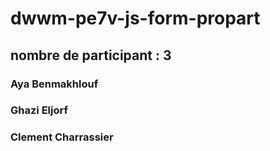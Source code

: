 # dwwm-pe7v-js-form-propart

##  nombre de participant : 3

### Aya Benmakhlouf
### Ghazi Eljorf
### Clement Charrassier